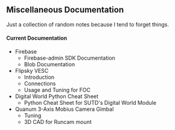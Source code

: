 ## Miscellaneous Documentation

Just a collection of random notes because I tend to forget things.

#### Current Documentation

- Firebase
  - Firebase-admin SDK Documentation
  - Blob Documentation
- Flipsky VESC
  - Introduction
  - Connections
  - Usage and Tuning for FOC
- Digital World Python Cheat Sheet
  - Python Cheat Sheet for SUTD's Digital World Module
- Quanum 3-Axis Mobius Camera Gimbal
  - Tuning
  - 3D CAD for Runcam mount